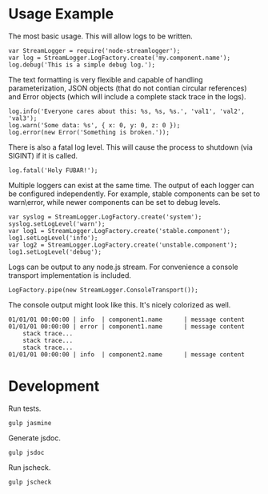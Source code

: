 # Usage Example
The most basic usage. This will allow logs to be written.
```
var StreamLogger = require('node-streamlogger');
var log = StreamLogger.LogFactory.create('my.component.name');
log.debug('This is a simple debug log.');
```

The text formatting is very flexible and capable of handling parameterization, JSON objects (that do not contian circular references) and Error objects (which will include a complete stack trace in the logs).
```
log.info('Everyone cares about this: %s, %s, %s.', 'val1', 'val2', 'val3');
log.warn('Some data: %s', { x: 0, y: 0, z: 0 });
log.error(new Error('Something is broken.'));
```

There is also a fatal log level. This will cause the process to shutdown (via SIGINT) if it is called.
```
log.fatal('Holy FUBAR!');
```

Multiple loggers can exist at the same time. The output of each logger can be configured independently. For example, stable components can be set to warn\error, while newer components can be set to debug levels.
```
var syslog = StreamLogger.LogFactory.create('system');
syslog.setLogLevel('warn');
var log1 = StreamLogger.LogFactory.create('stable.component');
log1.setLogLevel('info');
var log2 = StreamLogger.LogFactory.create('unstable.component');
log1.setLogLevel('debug');
```

Logs can be output to any node.js stream. For convenience a console transport implementation is included.
```
LogFactory.pipe(new StreamLogger.ConsoleTransport());
```

The console output might look like this. It's nicely colorized as well.
```
01/01/01 00:00:00 | info  | component1.name      | message content
01/01/01 00:00:00 | error | component1.name      | message content
    stack trace...
    stack trace...
    stack trace...
01/01/01 00:00:00 | info  | component2.name      | message content
```

# Development
Run tests.
```
gulp jasmine
```

Generate jsdoc.
```
gulp jsdoc
```

Run jscheck.
```
gulp jscheck
```